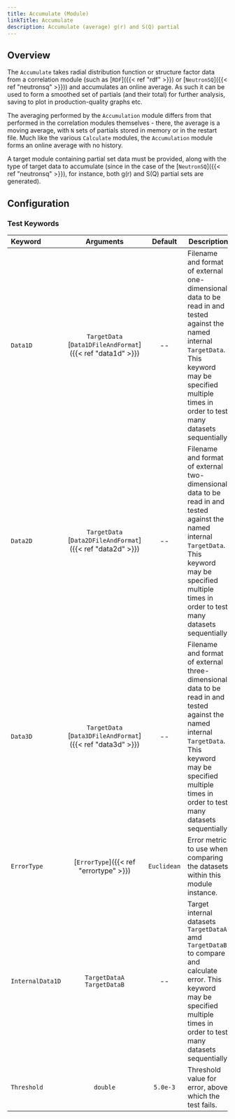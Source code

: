 ```yaml
---
title: Accumulate (Module)
linkTitle: Accumulate
description: Accumulate (average) g(r) and S(Q) partial
---
```


## Overview

The `Accumulate` takes radial distribution function or structure factor data from a correlation module (such as [`RDF`]({{< ref "rdf" >}}) or [`NeutronSQ`]({{< ref "neutronsq" >}})) and accumulates an online average. As such it can be used to form a smoothed set of partials (and their total) for further analysis, saving to plot in production-quality graphs etc. 

The averaging performed by the `Accumulation` module differs from that performed in the correlation modules themselves - there, the average is a moving average, with `N` sets of partials stored in memory or in the restart file. Much like the various `Calculate` modules, the `Accumulation` module forms an online average with no history. 

A target module containing partial set data must be provided, along with the type of target data to accumulate (since in the case of the [`NeutronSQ`]({{< ref "neutronsq" >}}), for instance, both g(r) and S(Q) partial sets are generated).

## Configuration

### Test Keywords

|Keyword|Arguments|Default|Description|
|:------|:--:|:-----:|-----------|
|`Data1D`|`TargetData`<br/>[`Data1DFileAndFormat`]({{< ref "data1d" >}})|--|Filename and format of external one-dimensional data to be read in and tested against the named internal `TargetData`. This keyword may be specified multiple times in order to test many datasets sequentially.|
|`Data2D`|`TargetData`<br/>[`Data2DFileAndFormat`]({{< ref "data2d" >}})|--|Filename and format of external two-dimensional data to be read in and tested against the named internal `TargetData`. This keyword may be specified multiple times in order to test many datasets sequentially.|
|`Data3D`|`TargetData`<br/>[`Data3DFileAndFormat`]({{< ref "data3d" >}})|--|Filename and format of external three-dimensional data to be read in and tested against the named internal `TargetData`. This keyword may be specified multiple times in order to test many datasets sequentially.|
|`ErrorType`|[`ErrorType`]({{< ref "errortype" >}})|`Euclidean`|Error metric to use when comparing the datasets within this module instance.|
|`InternalData1D`|`TargetDataA`<br/>`TargetDataB`|--|Target internal datasets `TargetDataA` amd `TargetDataB` to compare and calculate error. This keyword may be specified multiple times in order to test many datasets sequentially.|
|`Threshold`|`double`|`5.0e-3`|Threshold value for error, above which the test fails.|

